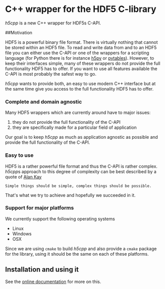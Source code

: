 # C++ wrapper for the HDF5 C-library

*h5cpp* is a new C++ wrapper for HDF5s C-API. 

##Motivation

HDF5 is a powerful binary file format. There is virtually nothing that cannot 
be stored within an HDF5 file. To read and write data from and to an HDF5 file
you can either use the C-API or one of the wrappers for a scripting language 
(for Python there is for instance [h5py](http://www.h5py.org/) or 
[pytables](http://www.pytables.org/)). However, to keep their interfaces 
simple, many of these wrappers do not provide the full functionality HDF5 
has to offer. If you want to use all features available the C-API is most 
probably the safest way to go. 

*h5cpp* wants to provide both, an easy to use modern C++ interface but at the 
same time give you access to the full functionality HDF5 has to offer. 


### Complete and domain agnostic 

Many HDF5 wrappers which are currently around have to major issues:

1. they do not provide the full functionality of the C-API
2. they are specifically made for a particular field of application

Our goal is to keep *h5cpp* as much as application agnostic as possible and 
provide the full functionality of the C-API. 

### Easy to use 

HDF5 is a rather powerful file format and thus the C-API is rather complex. 
*h5cpp*s approach to this degree of complexity can be best described by a quote 
of [Alan Kay](http://startupquote.com/post/5626579141)

    Simple things should be simple, complex things should be possible.
    
That's what we try to achieve and hopefully we succeeded in it. 

### Support for major platforms 

We currently support the following operating systems 

* Linux 
* Windows 
* OSX

Since we are using `cmake` to build *h5cpp* and also provide a `cmake` package 
for the library, using it should be the same on each of these platforms.  

## Installation and using it

See the [online documentation](https://ess-dmsc.github.io/h5cpp/index.html) for 
more on this.

